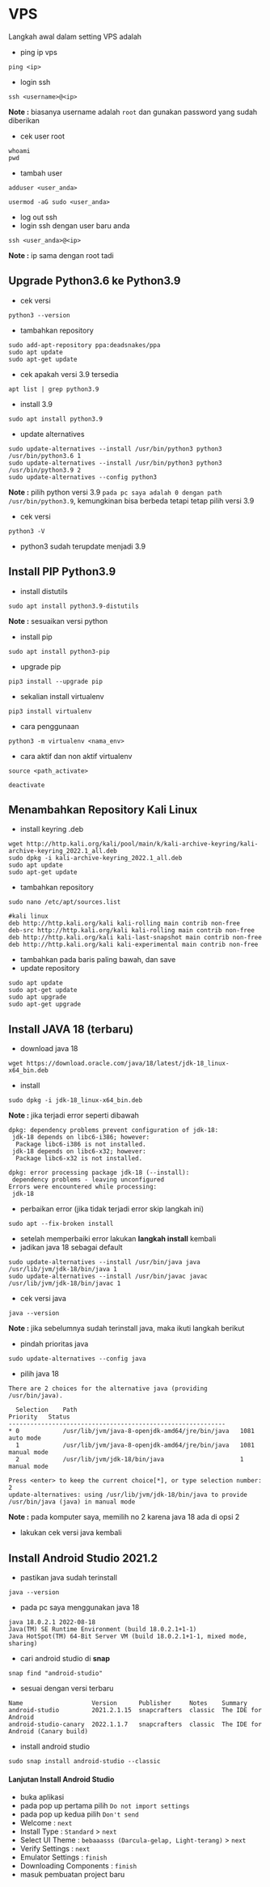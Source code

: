 # VPS
Langkah awal dalam setting VPS adalah
- ping ip vps
```
ping <ip>
```
- login ssh
```
ssh <username>@<ip>
```
**Note :** biasanya username adalah `root` dan gunakan password yang sudah diberikan
- cek user root
```
whoami
pwd

```
- tambah user
```
adduser <user_anda>
```
```
usermod -aG sudo <user_anda>
```
- log out ssh
- login ssh dengan user baru anda
```
ssh <user_anda>@<ip>
```
**Note :** ip sama dengan root tadi






## Upgrade Python3.6 ke Python3.9
- cek versi
```
python3 --version
```
- tambahkan repository
```
sudo add-apt-repository ppa:deadsnakes/ppa
sudo apt update
sudo apt-get update

```
- cek apakah versi 3.9 tersedia
```
apt list | grep python3.9
```
- install 3.9
```
sudo apt install python3.9
```
- update alternatives
```
sudo update-alternatives --install /usr/bin/python3 python3 /usr/bin/python3.6 1
sudo update-alternatives --install /usr/bin/python3 python3 /usr/bin/python3.9 2
sudo update-alternatives --config python3

```
**Note :** pilih python versi 3.9 `pada pc saya adalah 0 dengan path /usr/bin/python3.9`, kemungkinan bisa berbeda tetapi tetap pilih versi 3.9
- cek versi
```
python3 -V
```
- python3 sudah terupdate menjadi 3.9



## Install PIP Python3.9
- install distutils
```
sudo apt install python3.9-distutils
```
**Note :** sesuaikan versi python


- install pip
```
sudo apt install python3-pip
```
- upgrade pip
```
pip3 install --upgrade pip
```
- sekalian install virtualenv
```
pip3 install virtualenv
```
- cara penggunaan
```
python3 -m virtualenv <nama_env>
```
- cara aktif dan non aktif virtualenv
```
source <path_activate>
```
```
deactivate
```


## Menambahkan Repository Kali Linux
- install keyring .deb
```
wget http://http.kali.org/kali/pool/main/k/kali-archive-keyring/kali-archive-keyring_2022.1_all.deb
sudo dpkg -i kali-archive-keyring_2022.1_all.deb
sudo apt update
sudo apt-get update

```
- tambahkan repository
```
sudo nano /etc/apt/sources.list
```
```
#kali linux
deb http://http.kali.org/kali kali-rolling main contrib non-free
deb-src http://http.kali.org/kali kali-rolling main contrib non-free
deb http://http.kali.org/kali kali-last-snapshot main contrib non-free
deb http://http.kali.org/kali kali-experimental main contrib non-free
```
- tambahkan pada baris paling bawah, dan save
- update repository
```
sudo apt update
sudo apt-get update
sudo apt upgrade
sudo apt-get upgrade

```




## Install JAVA 18 (terbaru)
- download java 18
```
wget https://download.oracle.com/java/18/latest/jdk-18_linux-x64_bin.deb
```
- install
```
sudo dpkg -i jdk-18_linux-x64_bin.deb
```
**Note :** jika terjadi error seperti dibawah
```
dpkg: dependency problems prevent configuration of jdk-18:
 jdk-18 depends on libc6-i386; however:
  Package libc6-i386 is not installed.
 jdk-18 depends on libc6-x32; however:
  Package libc6-x32 is not installed.

dpkg: error processing package jdk-18 (--install):
 dependency problems - leaving unconfigured
Errors were encountered while processing:
 jdk-18
``` 
- perbaikan error (jika tidak terjadi error skip langkah ini)
```
sudo apt --fix-broken install
```
- setelah memperbaiki error lakukan **langkah install** kembali
- jadikan java 18 sebagai default
```
sudo update-alternatives --install /usr/bin/java java /usr/lib/jvm/jdk-18/bin/java 1
sudo update-alternatives --install /usr/bin/javac javac /usr/lib/jvm/jdk-18/bin/javac 1

```
- cek versi java
```
java --version

```
**Note :** jika sebelumnya sudah terinstall java, maka ikuti langkah berikut

- pindah prioritas java
```
sudo update-alternatives --config java
```
- pilih java 18
```
There are 2 choices for the alternative java (providing /usr/bin/java).

  Selection    Path                                            Priority   Status
------------------------------------------------------------
* 0            /usr/lib/jvm/java-8-openjdk-amd64/jre/bin/java   1081      auto mode
  1            /usr/lib/jvm/java-8-openjdk-amd64/jre/bin/java   1081      manual mode
  2            /usr/lib/jvm/jdk-18/bin/java                     1         manual mode

Press <enter> to keep the current choice[*], or type selection number: 2
update-alternatives: using /usr/lib/jvm/jdk-18/bin/java to provide /usr/bin/java (java) in manual mode
```
**Note :** pada komputer saya, memilih no 2 karena java 18 ada di opsi 2

- lakukan cek versi java kembali





## Install Android Studio 2021.2
- pastikan java sudah terinstall
```
java --version
```
- pada pc saya menggunakan java 18
```
java 18.0.2.1 2022-08-18
Java(TM) SE Runtime Environment (build 18.0.2.1+1-1)
Java HotSpot(TM) 64-Bit Server VM (build 18.0.2.1+1-1, mixed mode, sharing)
```
- cari android studio di **snap**
```
snap find "android-studio"
```
- sesuai dengan versi terbaru
```
Name                   Version      Publisher     Notes    Summary
android-studio         2021.2.1.15  snapcrafters  classic  The IDE for Android
android-studio-canary  2022.1.1.7   snapcrafters  classic  The IDE for Android (Canary build)
```
- install android studio
```
sudo snap install android-studio --classic
```

#### Lanjutan Install Android Studio
- buka aplikasi 
- pada pop up pertama pilih `Do not import settings`
- pada pop up kedua pilih `Don't send`
- Welcome : `next`
- Install Type : `Standard` > `next`
- Select UI Theme : `bebaaasss (Darcula-gelap, Light-terang)` > `next`
- Verify Settings : `next`
- Emulator Settings : `finish`
- Downloading Components : `finish`
- masuk pembuatan project baru 